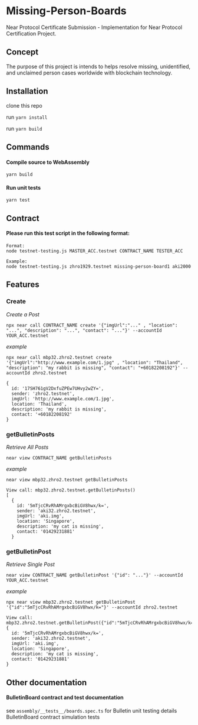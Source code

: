 # Missing-Person-Boards
Near Protocol Certificate Submission - Implementation for Near Protocol Certification Project.


## Concept
The purpose of this project is intends to helps resolve missing, unidentified, and unclaimed person cases worldwide with blockchain technology.

## Installation
clone this repo

run `yarn install` 

run `yarn build` 


## Commands
#### Compile source to WebAssembly

    yarn build                    

#### Run unit tests
    yarn test         


## Contract

#### Please run this test script in the following format:
    Format:
    node testnet-testing.js MASTER_ACC.testnet CONTRACT_NAME TESTER_ACC
    
    Example:
    node testnet-testing.js zhro1929.testnet missing-person-board1 aki2000


## Features
### Create 
  *Create a Post*

`npx near call CONTRACT_NAME create '{"imgUrl":"..." , "location": "...", "description": "...", "contact": "..."}' --accountId YOUR_ACC.testnet`

*example*

`npx near call mbp32.zhro2.testnet create '{"imgUrl":"http://www.example.com/1.jpg" , "location": "Thailand", "description": "my rabbit is missing", "contact": "+60182208192"}' --accountId zhro2.testnet`

    {
      id: '17SH761gV2DxfuZPEw7UHvy2wZY=',
      sender: 'zhro2.testnet',
      imgUrl: 'http://www.example.com/1.jpg',
      location: 'Thailand',
      description: 'my rabbit is missing',
      contact: '+60182208192'
    }

### getBulletinPosts
 *Retrieve All Posts*
 
`near view CONTRACT_NAME getBulletinPosts`

*example*

`near view mbp32.zhro2.testnet getBulletinPosts`

    View call: mbp32.zhro2.testnet.getBulletinPosts()
    [
      {
        id: '5mTjcCRvRhAMrgxbcBiGV8hwx/k=',
        sender: 'aki32.zhro2.testnet',
        imgUrl: 'aki.img',
        location: 'Singapore',
        description: 'my cat is missing',
        contact: '01429231881'
      }

### getBulletinPost
 *Retrieve Single Post*
 
`near view CONTRACT_NAME getBulletinPost '{"id": "..."}' --accountId YOUR_ACC.testnet`

*example*

`npx near view mbp32.zhro2.testnet getBulletinPost '{"id":"5mTjcCRvRhAMrgxbcBiGV8hwx/k="}' --accountId zhro2.testnet`

    View call: mbp32.zhro2.testnet.getBulletinPost({"id":"5mTjcCRvRhAMrgxbcBiGV8hwx/k="})
    {
      id: '5mTjcCRvRhAMrgxbcBiGV8hwx/k=',
      sender: 'aki32.zhro2.testnet',
      imgUrl: 'aki.img',
      location: 'Singapore',
      description: 'my cat is missing',
      contact: '01429231881'
    }

## Other documentation
#### BulletinBoard contract and test documentation

see `assembly/__tests__/boards.spec.ts` for Bulletin unit testing details
BulletinBoard contract simulation tests


